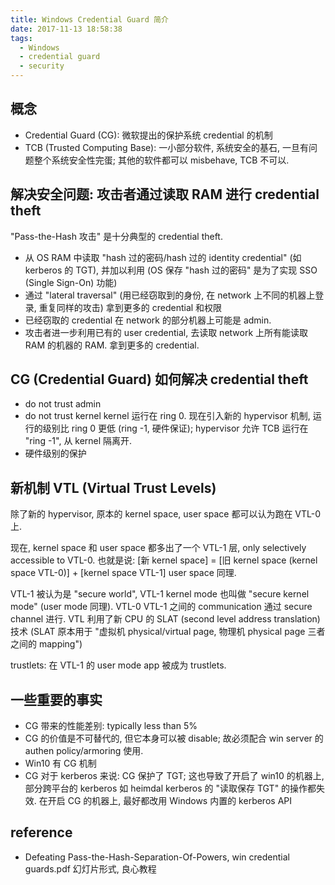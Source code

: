 ```yaml
---
title: Windows Credential Guard 简介
date: 2017-11-13 18:58:38
tags:
  - Windows
  - credential guard
  - security
---
```



## 概念
+ Credential Guard (CG): 微软提出的保护系统 credential 的机制
+ TCB (Trusted Computing Base): 一小部分软件, 系统安全的基石, 一旦有问题整个系统安全性完蛋; 
  其他的软件都可以 misbehave, TCB 不可以. 


## 解决安全问题: 攻击者通过读取 RAM 进行 credential theft
"Pass-the-Hash 攻击" 是十分典型的 credential theft.
+ 从 OS RAM 中读取 "hash 过的密码/hash 过的 identity credential" (如 kerberos 的 TGT), 
  并加以利用 (OS 保存 "hash 过的密码" 是为了实现 SSO (Single Sign-On) 功能)
+ 通过 "lateral traversal" (用已经窃取到的身份, 在 network 上不同的机器上登录, 重复同样的攻击) 
  拿到更多的 credential 和权限
+ 已经窃取的 credential 在 network 的部分机器上可能是 admin. 
+ 攻击者进一步利用已有的 user credential, 去读取 network 上所有能读取 RAM 的机器的 RAM. 
  拿到更多的 credential.


## CG (Credential Guard) 如何解决 credential theft
+ do not trust admin
+ do not trust kernel
  kernel 运行在 ring 0. 现在引入新的 hypervisor 机制,
  运行的级别比 ring 0 更低 (ring -1, 硬件保证); 
  hypervisor 允许 TCB 运行在 "ring -1", 从 kernel 隔离开.
+ 硬件级别的保护


## 新机制 VTL (Virtual Trust Levels) 
除了新的 hypervisor, 原本的 kernel space, user space 都可以认为跑在 VTL-0 上.

现在, kernel space 和 user space 都多出了一个 VTL-1 层, only selectively accessible to VTL-0.
也就是说: [新 kernel space] = [旧 kernel space (kernel space VTL-0)] + [kernel space VTL-1]
user space 同理.

VTL-1 被认为是 "secure world", VTL-1 kernel mode 也叫做 "secure kernel mode" (user mode 同理).
VTL-0 VTL-1 之间的 communication 通过 secure channel 进行. 
VTL 利用了新 CPU 的 SLAT (second level address translation) 技术 
(SLAT 原本用于 "虚拟机 physical/virtual page, 物理机 physical page 三者之间的 mapping")

trustlets: 在 VTL-1 的 user mode app 被成为 trustlets.


## 一些重要的事实
+ CG 带来的性能差别: typically less than 5%
+ CG 的价值是不可替代的, 但它本身可以被 disable; 
  故必须配合 win server 的 authen policy/armoring 使用.
+ Win10 有 CG 机制
+ CG 对于 kerberos 来说: CG 保护了 TGT; 
  这也导致了开启了 win10 的机器上, 部分跨平台的 kerberos 如 heimdal kerberos 的
  "读取保存 TGT" 的操作都失效. 在开启 CG 的机器上, 最好都改用 Windows 内置的 kerberos API


## reference
+ Defeating Pass-the-Hash-Separation-Of-Powers, win credential guards.pdf
  幻灯片形式, 良心教程

